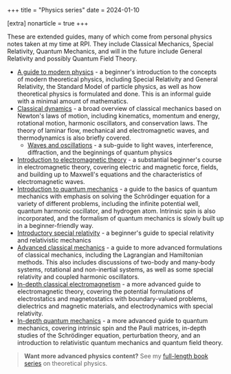 +++
title = "Physics series"
date = 2024-01-10

[extra]
nonarticle = true
+++

These are extended guides, many of which come from personal physics notes taken at my time at RPI. They include Classical Mechanics, Special Relativity, Quantum Mechanics, and will in the future include General Relativity and possibly Quantum Field Theory.

<!-- more -->

- [A guide to modern physics](@/guide-to-modern-physics/index.md) - a beginner's introduction to the concepts of modern theoretical physics, including Special Relativity and General Relativity, the Standard Model of particle physics, as well as how theoretical physics is formulated and done. This is an informal guide with a minimal amount of mathematics.
- [Classical dynamics](@/classical-dynamics.md) - a broad overview of classical mechanics based on Newton's laws of motion, including kinematics, momentum and energy, rotational motion, harmonic oscillators, and conservation laws. The theory of laminar flow, mechanical and electromagnetic waves, and thermodynamics is also briefly covered.
	- [Waves and oscillations](@/waves-and-oscillations/index.md) - a sub-guide to light waves, interference, diffraction, and the beginnings of quantum physics
- [Introduction to electromagnetic theory](@/electromagnetism/index.md) - a substantial beginner's course in electromagnetic theory, covering electric and magnetic force, fields, and building up to Maxwell's equations and the characteristics of electromagnetic waves.
- [Introduction to quantum mechanics](@/intro-quantum-phys.md) - a guide to the basics of quantum mechanics with emphasis on solving the Schrödinger equation for a variety of different problems, including the infinite potential well, quantum harmonic oscillator, and hydrogen atom. Intrinsic spin is also incorporated, and the formalism of quantum mechanics is slowly built up in a beginner-friendly way.
- [Introductory special relativity](@/special-relativity/index.md) - a beginner's guide to special relativity and relativistic mechanics
- [Advanced classical mechanics](@/advanced-classical-mech/index.md) - a guide to more advanced formulations of classical mechanics, including the Lagrangian and Hamiltonian methods. This also includes discussions of two-body and many-body systems, rotational and non-inertial systems, as well as some special relativity and coupled harmonic oscillators.
- [In-depth classical electromagnetism](@/classical-electromagnetism/index.md) - a more advanced guide to electromagnetic theory, covering the potential formulations of electrostatics and magnetostatics with boundary-valued problems, dielectrics and magnetic materials, and electrodynamics with special relativity.
- [In-depth quantum mechanics](@/quantum-mechanics/index.md) - a more advanced guide to quantum mechanics, covering intrinsic spin and the Pauli matrices, in-depth studies of the Schrödinger equation, perturbation theory, and an introduction to relativistic quantum mechanics and quantum field theory.

> **Want more advanced physics content?** See my [full-length book series](https://learntheoreticalphysics.com) on theoretical physics.